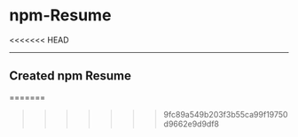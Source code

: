 # npm-Resume

<<<<<<< HEAD
***

## Created npm Resume 
=======

>>>>>>> 9fc89a549b203f3b55ca99f19750d9662e9d9df8
